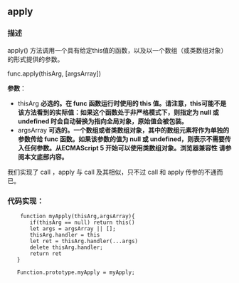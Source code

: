 ## apply

### 描述
apply() 方法调用一个具有给定this值的函数，以及以一个数组（或类数组对象）的形式提供的参数。

func.apply(thisArg, [argsArray])

**参数**：
+ thisArg
  **必选的。在 func 函数运行时使用的 this 值。请注意，this可能不是该方法看到的实际值：如果这个函数处于非严格模式下，则指定为 null 或 undefined 时会自动替换为指向全局对象，原始值会被包装。**
+ argsArray
  **可选的。一个数组或者类数组对象，其中的数组元素将作为单独的参数传给 func 函数。如果该参数的值为 null 或  undefined，则表示不需要传入任何参数。从ECMAScript 5 开始可以使用类数组对象。浏览器兼容性 请参阅本文底部内容。**
  
 我们实现了 call ，apply 与 call 及其相似，只不过 call 和 apply 传参的不通而已。
 
 ### 代码实现：
 ```
     function myApply(thisArg,argsArray){
        if(thisArg == null) return this()
        let args = argsArray || [];
        thisArg.handler = this
        let ret = thisArg.handler(...args)
        delete thisArg.handler;
        return ret
    }

    Function.prototype.myApply = myApply;
 ```
